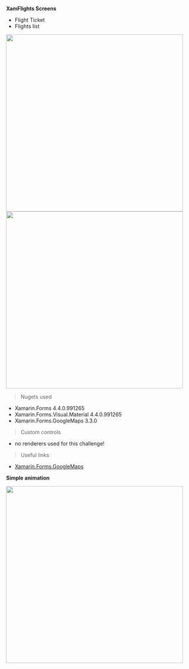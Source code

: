 **XamFlights Screens**

- Flight Ticket
- Flights list


<img src="https://i.imgur.com/vvO5SdI.png" width="480"> 

<img src="https://i.imgur.com/J9AsIwf.png" width="480"> 






> Nugets used

- Xamarin.Forms 4.4.0.991265
- Xamarin.Forms.Visual.Material 4.4.0.991265
- Xamarin.Forms.GoogleMaps 3.3.0


> Custom controls

- no renderers used for this challenge!

> Useful links

- <a href="https://github.com/amay077/Xamarin.Forms.GoogleMaps">Xamarin.Forms.GoogleMaps</a>


**Simple animation**

<img src="https://media.giphy.com/media/j3hNyU4zKNOuJ7hGkC/giphy.gif" width="480">


